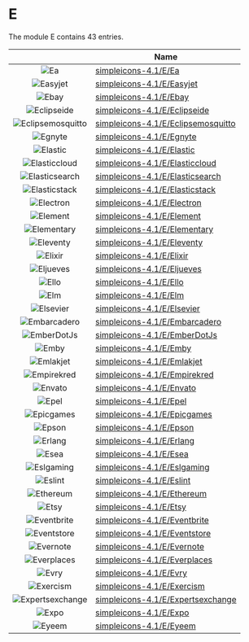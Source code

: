 # E

The module E contains 43 entries.



| |Name|
|:---:|---|
|![Ea](../simpleicons-4.1/E/Ea.element.png)|[simpleicons-4.1/E/Ea](../simpleicons-4.1/E/Ea.md)
|![Easyjet](../simpleicons-4.1/E/Easyjet.element.png)|[simpleicons-4.1/E/Easyjet](../simpleicons-4.1/E/Easyjet.md)
|![Ebay](../simpleicons-4.1/E/Ebay.element.png)|[simpleicons-4.1/E/Ebay](../simpleicons-4.1/E/Ebay.md)
|![Eclipseide](../simpleicons-4.1/E/Eclipseide.element.png)|[simpleicons-4.1/E/Eclipseide](../simpleicons-4.1/E/Eclipseide.md)
|![Eclipsemosquitto](../simpleicons-4.1/E/Eclipsemosquitto.element.png)|[simpleicons-4.1/E/Eclipsemosquitto](../simpleicons-4.1/E/Eclipsemosquitto.md)
|![Egnyte](../simpleicons-4.1/E/Egnyte.element.png)|[simpleicons-4.1/E/Egnyte](../simpleicons-4.1/E/Egnyte.md)
|![Elastic](../simpleicons-4.1/E/Elastic.element.png)|[simpleicons-4.1/E/Elastic](../simpleicons-4.1/E/Elastic.md)
|![Elasticcloud](../simpleicons-4.1/E/Elasticcloud.element.png)|[simpleicons-4.1/E/Elasticcloud](../simpleicons-4.1/E/Elasticcloud.md)
|![Elasticsearch](../simpleicons-4.1/E/Elasticsearch.element.png)|[simpleicons-4.1/E/Elasticsearch](../simpleicons-4.1/E/Elasticsearch.md)
|![Elasticstack](../simpleicons-4.1/E/Elasticstack.element.png)|[simpleicons-4.1/E/Elasticstack](../simpleicons-4.1/E/Elasticstack.md)
|![Electron](../simpleicons-4.1/E/Electron.element.png)|[simpleicons-4.1/E/Electron](../simpleicons-4.1/E/Electron.md)
|![Element](../simpleicons-4.1/E/Element.element.png)|[simpleicons-4.1/E/Element](../simpleicons-4.1/E/Element.md)
|![Elementary](../simpleicons-4.1/E/Elementary.element.png)|[simpleicons-4.1/E/Elementary](../simpleicons-4.1/E/Elementary.md)
|![Eleventy](../simpleicons-4.1/E/Eleventy.element.png)|[simpleicons-4.1/E/Eleventy](../simpleicons-4.1/E/Eleventy.md)
|![Elixir](../simpleicons-4.1/E/Elixir.element.png)|[simpleicons-4.1/E/Elixir](../simpleicons-4.1/E/Elixir.md)
|![Eljueves](../simpleicons-4.1/E/Eljueves.element.png)|[simpleicons-4.1/E/Eljueves](../simpleicons-4.1/E/Eljueves.md)
|![Ello](../simpleicons-4.1/E/Ello.element.png)|[simpleicons-4.1/E/Ello](../simpleicons-4.1/E/Ello.md)
|![Elm](../simpleicons-4.1/E/Elm.element.png)|[simpleicons-4.1/E/Elm](../simpleicons-4.1/E/Elm.md)
|![Elsevier](../simpleicons-4.1/E/Elsevier.element.png)|[simpleicons-4.1/E/Elsevier](../simpleicons-4.1/E/Elsevier.md)
|![Embarcadero](../simpleicons-4.1/E/Embarcadero.element.png)|[simpleicons-4.1/E/Embarcadero](../simpleicons-4.1/E/Embarcadero.md)
|![EmberDotJs](../simpleicons-4.1/E/EmberDotJs.element.png)|[simpleicons-4.1/E/EmberDotJs](../simpleicons-4.1/E/EmberDotJs.md)
|![Emby](../simpleicons-4.1/E/Emby.element.png)|[simpleicons-4.1/E/Emby](../simpleicons-4.1/E/Emby.md)
|![Emlakjet](../simpleicons-4.1/E/Emlakjet.element.png)|[simpleicons-4.1/E/Emlakjet](../simpleicons-4.1/E/Emlakjet.md)
|![Empirekred](../simpleicons-4.1/E/Empirekred.element.png)|[simpleicons-4.1/E/Empirekred](../simpleicons-4.1/E/Empirekred.md)
|![Envato](../simpleicons-4.1/E/Envato.element.png)|[simpleicons-4.1/E/Envato](../simpleicons-4.1/E/Envato.md)
|![Epel](../simpleicons-4.1/E/Epel.element.png)|[simpleicons-4.1/E/Epel](../simpleicons-4.1/E/Epel.md)
|![Epicgames](../simpleicons-4.1/E/Epicgames.element.png)|[simpleicons-4.1/E/Epicgames](../simpleicons-4.1/E/Epicgames.md)
|![Epson](../simpleicons-4.1/E/Epson.element.png)|[simpleicons-4.1/E/Epson](../simpleicons-4.1/E/Epson.md)
|![Erlang](../simpleicons-4.1/E/Erlang.element.png)|[simpleicons-4.1/E/Erlang](../simpleicons-4.1/E/Erlang.md)
|![Esea](../simpleicons-4.1/E/Esea.element.png)|[simpleicons-4.1/E/Esea](../simpleicons-4.1/E/Esea.md)
|![Eslgaming](../simpleicons-4.1/E/Eslgaming.element.png)|[simpleicons-4.1/E/Eslgaming](../simpleicons-4.1/E/Eslgaming.md)
|![Eslint](../simpleicons-4.1/E/Eslint.element.png)|[simpleicons-4.1/E/Eslint](../simpleicons-4.1/E/Eslint.md)
|![Ethereum](../simpleicons-4.1/E/Ethereum.element.png)|[simpleicons-4.1/E/Ethereum](../simpleicons-4.1/E/Ethereum.md)
|![Etsy](../simpleicons-4.1/E/Etsy.element.png)|[simpleicons-4.1/E/Etsy](../simpleicons-4.1/E/Etsy.md)
|![Eventbrite](../simpleicons-4.1/E/Eventbrite.element.png)|[simpleicons-4.1/E/Eventbrite](../simpleicons-4.1/E/Eventbrite.md)
|![Eventstore](../simpleicons-4.1/E/Eventstore.element.png)|[simpleicons-4.1/E/Eventstore](../simpleicons-4.1/E/Eventstore.md)
|![Evernote](../simpleicons-4.1/E/Evernote.element.png)|[simpleicons-4.1/E/Evernote](../simpleicons-4.1/E/Evernote.md)
|![Everplaces](../simpleicons-4.1/E/Everplaces.element.png)|[simpleicons-4.1/E/Everplaces](../simpleicons-4.1/E/Everplaces.md)
|![Evry](../simpleicons-4.1/E/Evry.element.png)|[simpleicons-4.1/E/Evry](../simpleicons-4.1/E/Evry.md)
|![Exercism](../simpleicons-4.1/E/Exercism.element.png)|[simpleicons-4.1/E/Exercism](../simpleicons-4.1/E/Exercism.md)
|![Expertsexchange](../simpleicons-4.1/E/Expertsexchange.element.png)|[simpleicons-4.1/E/Expertsexchange](../simpleicons-4.1/E/Expertsexchange.md)
|![Expo](../simpleicons-4.1/E/Expo.element.png)|[simpleicons-4.1/E/Expo](../simpleicons-4.1/E/Expo.md)
|![Eyeem](../simpleicons-4.1/E/Eyeem.element.png)|[simpleicons-4.1/E/Eyeem](../simpleicons-4.1/E/Eyeem.md)

